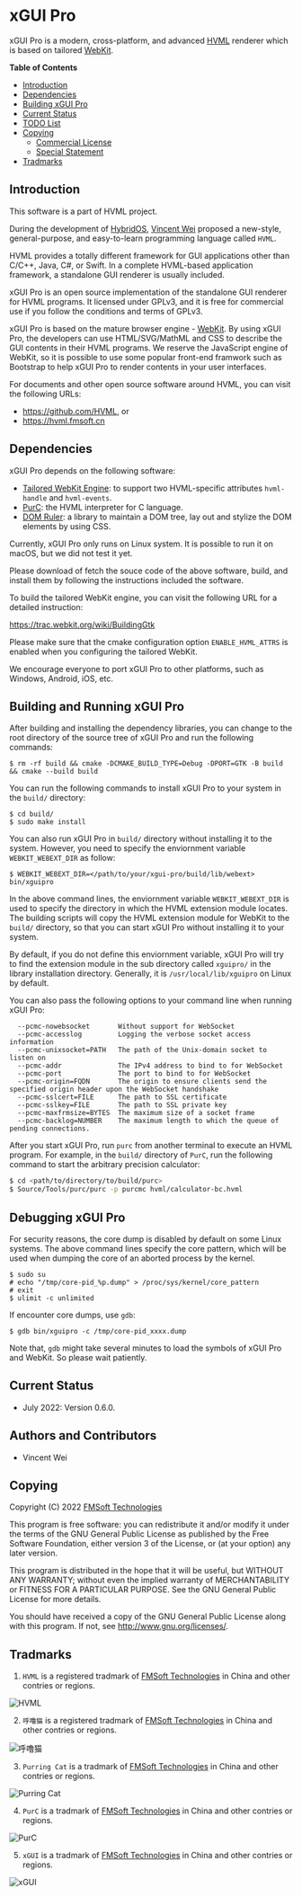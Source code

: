 # xGUI Pro

xGUI Pro is a modern, cross-platform, and advanced [HVML] renderer which is based on tailored [WebKit].

**Table of Contents**

[//]:# (START OF TOC)

- [Introduction](#introduction)
- [Dependencies](#dependencies)
- [Building xGUI Pro](#building-xgui-pro)
- [Current Status](#current-status)
- [TODO List](#todo-list)
- [Copying](#copying)
   + [Commercial License](#commercial-license)
   + [Special Statement](#special-statement)
- [Tradmarks](#tradmarks)

[//]:# (END OF TOC)

## Introduction

This software is a part of HVML project.

During the development of [HybridOS], [Vincent Wei] proposed a new-style,
       general-purpose, and easy-to-learn programming language called `HVML`.

HVML provides a totally different framework for GUI applications other than C/C++, Java, C#, or Swift.
In a complete HVML-based application framework, a standalone GUI renderer is usually included.

xGUI Pro is an open source implementation of the standalone GUI renderer for HVML programs.
It licensed under GPLv3, and it is free for commercial use if you follow the conditions and terms of GPLv3.

xGUI Pro is based on the mature browser engine - [WebKit].
By using xGUI Pro, the developers can use HTML/SVG/MathML and CSS to describe the GUI contents in their HVML programs.
We reserve the JavaScript engine of WebKit,
   so it is possible to use some popular front-end framwork such as Bootstrap to help xGUI Pro to render contents in your user interfaces.

For documents and other open source software around HVML, you can visit the following URLs:

- <https://github.com/HVML>, or
- <https://hvml.fmsoft.cn>

## Dependencies

xGUI Pro depends on the following software:

- [Tailored WebKit Engine](https://files.fmsoft.cn/hvml/webkitgtk-2.34.1-hvml-220804.tar.bz2): to support two HVML-specific attributes `hvml-handle` and `hvml-events`.
- [PurC](https://github.com/HVML/PurC): the HVML interpreter for C language.
- [DOM Ruler](https://github.com/HVML/DOM-Ruler): a library to maintain a DOM tree, lay out and stylize the DOM elements by using CSS.

Currently, xGUI Pro only runs on Linux system. It is possible to run it on macOS, but we did not test it yet.

Please download of fetch the souce code of the above software, build, and install them by following the instructions included the software.

To build the tailored WebKit engine, you can visit the following URL for a detailed instruction:

<https://trac.webkit.org/wiki/BuildingGtk>

Please make sure that the cmake configuration option `ENABLE_HVML_ATTRS` is enabled when you configuring the tailored WebKit.

We encourage everyone to port xGUI Pro to other platforms, such as Windows, Android, iOS, etc.

## Building and Running xGUI Pro

After building and installing the dependency libraries,
      you can change to the root directory of the source tree of xGUI Pro and run the following commands:

```
$ rm -rf build && cmake -DCMAKE_BUILD_TYPE=Debug -DPORT=GTK -B build && cmake --build build
```

You can run the following commands to install xGUI Pro to your system in the `build/` directory:

```
$ cd build/
$ sudo make install
```

You can also run xGUI Pro in `build/` directory without installing it to the system.
However, you need to specify the enviornment variable `WEBKIT_WEBEXT_DIR` as follow:

```
$ WEBKIT_WEBEXT_DIR=</path/to/your/xgui-pro/build/lib/webext> bin/xguipro
```

In the above command lines, the enviornment variable `WEBKIT_WEBEXT_DIR` is used to specify the directory in which the HVML extension module locates.
The building scripts will copy the HVML extension module for WebKit to the `build/` directory,
    so that you can start xGUI Pro without installing it to your system.

By default, if you do not define this enviornment variable,
   xGUI Pro will try to find the extension module in the sub directory called `xguipro/` in the library installation directory.
Generally, it is `/usr/local/lib/xguipro` on Linux by default.

You can also pass the following options to your command line when running xGUI Pro:

```
  --pcmc-nowebsocket       Without support for WebSocket
  --pcmc-accesslog         Logging the verbose socket access information
  --pcmc-unixsocket=PATH   The path of the Unix-domain socket to listen on
  --pcmc-addr              The IPv4 address to bind to for WebSocket
  --pcmc-port              The port to bind to for WebSocket
  --pcmc-origin=FQDN       The origin to ensure clients send the specified origin header upon the WebSocket handshake
  --pcmc-sslcert=FILE      The path to SSL certificate
  --pcmc-sslkey=FILE       The path to SSL private key
  --pcmc-maxfrmsize=BYTES  The maximum size of a socket frame
  --pcmc-backlog=NUMBER    The maximum length to which the queue of pending connections.
```

After you start xGUI Pro, run `purc` from another terminal to execute an HVML program.
For example, in the `build/` directory of `PurC`, run the following command to start the arbitrary precision calculator:

```bash
$ cd <path/to/directory/to/build/purc>
$ Source/Tools/purc/purc -p purcmc hvml/calculator-bc.hvml
```

## Debugging xGUI Pro

For security reasons, the core dump is disabled by default on some
Linux systems. The above command lines specify the core pattern, which will
be used when dumping the core of an aborted process by the kernel.

```
$ sudo su
# echo "/tmp/core-pid_%p.dump" > /proc/sys/kernel/core_pattern
# exit
$ ulimit -c unlimited
```

If encounter core dumps, use `gdb`:

```
$ gdb bin/xguipro -c /tmp/core-pid_xxxx.dump
```

Note that, `gdb` might take several minutes to load the symbols of xGUI Pro
and WebKit. So please wait patiently.

## Current Status

- July 2022: Version 0.6.0.

## Authors and Contributors

- Vincent Wei

## Copying

Copyright (C) 2022 [FMSoft Technologies]

This program is free software: you can redistribute it and/or modify
it under the terms of the GNU General Public License as published by
the Free Software Foundation, either version 3 of the License, or
(at your option) any later version.

This program is distributed in the hope that it will be useful,
but WITHOUT ANY WARRANTY; without even the implied warranty of
MERCHANTABILITY or FITNESS FOR A PARTICULAR PURPOSE.  See the
GNU General Public License for more details.

You should have received a copy of the GNU General Public License
along with this program.  If not, see <http://www.gnu.org/licenses/>.

## Tradmarks

1) `HVML` is a registered tradmark of [FMSoft Technologies] in China and other contries or regions.

![HVML](https://www.fmsoft.cn/application/files/8116/1931/8777/HVML256132.jpg)

2) `呼噜猫` is a registered tradmark of [FMSoft Technologies] in China and other contries or regions.

![呼噜猫](https://www.fmsoft.cn/application/files/8416/1931/8781/256132.jpg)

3) `Purring Cat` is a tradmark of [FMSoft Technologies] in China and other contries or regions.

![Purring Cat](https://www.fmsoft.cn/application/files/2816/1931/9258/PurringCat256132.jpg)

4) `PurC` is a tradmark of [FMSoft Technologies] in China and other contries or regions.

![PurC](https://www.fmsoft.cn/application/files/5716/2813/0470/PurC256132.jpg)

5) `xGUI` is a tradmark of [FMSoft Technologies] in China and other contries or regions.

![xGUI](https://www.fmsoft.cn/application/files/cache/thumbnails/7fbcb150d7d0747e702fd2d63f20017e.jpg)

[Beijing FMSoft Technologies Co., Ltd.]: https://www.fmsoft.cn
[FMSoft Technologies]: https://www.fmsoft.cn
[FMSoft]: https://www.fmsoft.cn
[HybridOS Official Site]: https://hybridos.fmsoft.cn
[HybridOS]: https://hybridos.fmsoft.cn

[HVML]: https://github.com/HVML
[MiniGUI]: http:/www.minigui.com
[WebKit]: https://webkit.org
[HTML 5.3]: https://www.w3.org/TR/html53/
[DOM Specification]: https://dom.spec.whatwg.org/
[WebIDL Specification]: https://heycam.github.io/webidl/
[CSS 2.2]: https://www.w3.org/TR/CSS22/
[CSS Box Model Module Level 3]: https://www.w3.org/TR/css-box-3/

[Vincent Wei]: https://github.com/VincentWei
